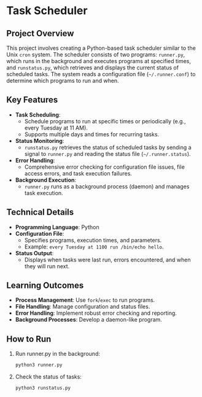 # Task Scheduler

## Project Overview
This project involves creating a Python-based task scheduler similar to the Unix `cron` system. The scheduler consists of two programs: `runner.py`, which runs in the background and executes programs at specified times, and `runstatus.py`, which retrieves and displays the current status of scheduled tasks. The system reads a configuration file (`~/.runner.conf`) to determine which programs to run and when.

## Key Features
- **Task Scheduling**:
  - Schedule programs to run at specific times or periodically (e.g., every Tuesday at 11 AM).
  - Supports multiple days and times for recurring tasks.
- **Status Monitoring**:
  - `runstatus.py` retrieves the status of scheduled tasks by sending a signal to `runner.py` and reading the status file (`~/.runner.status`).
- **Error Handling**:
  - Comprehensive error checking for configuration file issues, file access errors, and task execution failures.
- **Background Execution**:
  - `runner.py` runs as a background process (daemon) and manages task execution.

## Technical Details
- **Programming Language**: Python
- **Configuration File**:
  - Specifies programs, execution times, and parameters.
  - Example: `every Tuesday at 1100 run /bin/echo hello`.
- **Status Output**:
  - Displays when tasks were last run, errors encountered, and when they will run next.

## Learning Outcomes
- **Process Management**: Use `fork`/`exec` to run programs.
- **File Handling**: Manage configuration and status files.
- **Error Handling**: Implement robust error checking and reporting.
- **Background Processes**: Develop a daemon-like program.

## How to Run
1. Run runner.py in the background:
   ```bash
   python3 runner.py
2. Check the status of tasks:
   ```bash
   python3 runstatus.py
